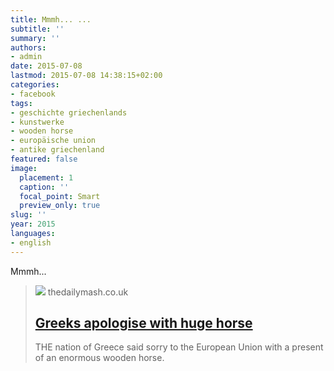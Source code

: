 ```yaml
---
title: Mmmh... ...
subtitle: ''
summary: ''
authors:
- admin
date: 2015-07-08
lastmod: 2015-07-08 14:38:15+02:00
categories:
- facebook
tags:
- geschichte griechenlands
- kunstwerke
- wooden horse
- europäische union
- antike griechenland
featured: false
image:
  placement: 1
  caption: ''
  focal_point: Smart
  preview_only: true
slug: ''
year: 2015
languages:
- english
---
```


Mmmh...
> [![](https://cdn.thedailymash.co.uk/wp-content/uploads/20190309172337/trojanhorse425.jpg)](http://www.thedailymash.co.uk/news/international/greeks-apologise-with-huge-horse-2012051527146)
> thedailymash.co.uk
> ## [Greeks apologise with huge horse](http://www.thedailymash.co.uk/news/international/greeks-apologise-with-huge-horse-2012051527146)
>
>THE nation of Greece said sorry to the European Union with a present of an enormous wooden horse.